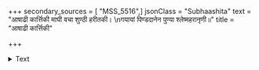 +++
secondary_sources = [ "MSS_5516",]
jsonClass = "Subhaashita"
text = "आषाढी कार्त्तिकी माघी वचा शुण्ठी हरीतकी।  \nगयायां पिण्डदानेन पुण्या श्लेष्महरानृणी॥"
title = "आषाढी कार्त्तिकी"

+++

<details><summary>Text</summary>

आषाढी कार्त्तिकी माघी वचा शुण्ठी हरीतकी।  
गयायां पिण्डदानेन पुण्या श्लेष्महरानृणी॥
</details>

